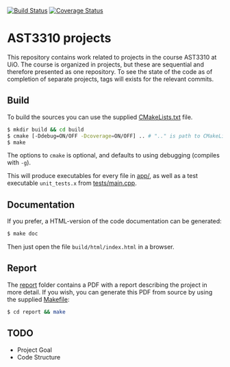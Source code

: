 [![Build Status](https://travis-ci.org/bsamseth/ast3310.svg?branch=master)](https://travis-ci.org/bsamseth/ast3310)
[![Coverage Status](https://coveralls.io/repos/github/bsamseth/ast3310/badge.svg?branch=master)](https://coveralls.io/github/bsamseth/ast3310?branch=master)

# AST3310 projects
This repository contains work related to projects in the course
AST3310 at UiO.  The course is organized in projects, but these are
sequential and therefore presented as one repository. To see the state of the code as of completion of
separate projects, tags will exists for the relevant commits. 

## Build
To build the sources you can use the supplied [CMakeLists.txt](CMakeLists.txt) file.

``` bash
$ mkdir build && cd build
$ cmake [-Ddebug=ON/OFF -Dcoverage=ON/OFF] .. # ".." is path to CMakeLists.txt
$ make
```

The options to `cmake` is optional, and defaults to using debugging (compiles with `-g`).

This will produce executables for every file in [app/](app/), as well
as a test executable `unit_tests.x` from [tests/main.cpp](tests/main.cpp).

## Documentation
If you prefer, a HTML-version of the code documentation can be generated:

``` bash
$ make doc
```

Then just open the file `build/html/index.html` in a browser.


## Report
The [report](report/) folder contains a PDF with a report describing the project in more detail. If you wish, you can generate this PDF from source by using the supplied [Makefile](report/Makefile):

``` bash
$ cd report && make
```

## TODO
- Project Goal
- Code Structure
